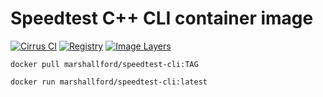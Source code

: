 # Speedtest C++ CLI container image

[![Cirrus CI](https://img.shields.io/cirrus/github/marshallford/speedtest-cli.svg)](https://cirrus-ci.com/github/marshallford/speedtest-cli)
[![Registry](https://img.shields.io/badge/registry-docker.io-blue.svg)](https://hub.docker.com/r/marshallford/speedtest-cli)
[![Image Layers](https://images.microbadger.com/badges/image/marshallford/speedtest-cli.svg)](https://microbadger.com/images/marshallford/speedtest-cli)

```
docker pull marshallford/speedtest-cli:TAG
```

```
docker run marshallford/speedtest-cli:latest
```
